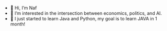 - 👋 Hi, I’m Naf
- 👀 I’m interested in the intersection between economics, politics, and AI.
- 🌱 I just started to learn Java and Python, my goal is to learn JAVA in 1 month!

<!---
ukhraa/ukhraa is a ✨ special ✨ repository because its `README.md` (this file) appears on your GitHub profile.
You can click the Preview link to take a look at your changes.
--->
